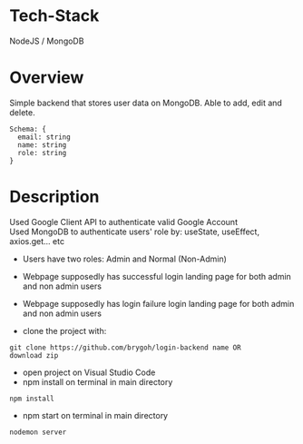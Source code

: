 # Tech-Stack

NodeJS / MongoDB

# Overview

Simple backend that stores user data on MongoDB. Able to add, edit and delete.<br/>
```
Schema: {
  email: string
  name: string
  role: string
}
```

# Description

Used Google Client API to authenticate valid Google Account <br />
Used MongoDB to authenticate users' role by: useState, useEffect, axios.get... etc

- Users have two roles: Admin and Normal (Non-Admin)
- Webpage supposedly has successful login landing page for both admin and non admin users
- Webpage supposedly has login failure login landing page for both admin and non admin users

- clone the project with:
```
git clone https://github.com/brygoh/login-backend name OR
download zip
```
- open project on Visual Studio Code
- npm install on terminal in main directory
```
npm install
```
- npm start on terminal in main directory
```
nodemon server
```

